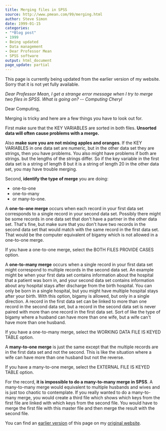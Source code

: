 ```yaml
---
title: Merging files in SPSS
source: http://www.pmean.com/99/merging.html
author: Steve Simon
date: 1999-01-15
categories:
- "*Blog post"
- 1999
- Being updated
- Data management
- Dear Professor Mean
- SPSS software
output: html_document
page_update: partial
---
```


This page is currently being updated from the earlier version of my website. Sorry that it is not yet fully available.

*Dear Professor Mean, I get a strange error message when I try to merge two files in SPSS. What is going on? -- Computing Cheryl*

<!---More--->

Dear Computing,

Merging is tricky and here are a few things you have to look out for.

First make sure that the KEY VARIABLES are sorted in both files. **Unsorted data will often cause problems with a merge.**

Also **make sure you are not mixing apples and oranges**. If the KEY VARIABLES in one data set are numeric, but in the other data set they are strings, then you have problems. You also might have problems if both are strings. but the lengths of the strings differ. So if the key variable in the first data set is a string of length 8 but it is a string of length 20 in the other data set, you may have trouble merging.

Second, **identify the type of merge** you are doing:
- one-to-one
- one-to-many
- or many-to-one.
 
A **one-to-one merge** occurs when each record in your first data set corresponds to a single record in your second data set. Possibly there might be some records in one data set that don't have a partner in the other data set. That's fine, but make sure that you don't have two records in the second data set that would match with the same record in the first data set. That would be the computer equivalent of bigamy which is not allowed in a one-to-one merge.
 
If you have a one-to-one merge, select the BOTH FILES PROVIDE CASES option.

A **one-to-many merge** occurs when a single record in your first data set might correspond to multiple records in the second data set. An example might be when your first data set contains information about the hospital that a patient was born in, and your second data set contains information about any hospital stays after discharge from the birth hospital. You can only be born in a single hospital, but you might have multiple hospital stays after your birth. With this option, bigamy is allowed, but only in a single direction. A record in the first data set can be linked to more than one record in the second data set, but a record in the second data set is never paired with more than one record in the first data set. Sort of like the type of bigamy where a husband can have more than one wife, but a wife can't have more than one husband.

If you have a one-to-many merge, select the WORKING DATA FILE IS KEYED TABLE option.
 
A **many-to-one merge** is just the same except that the multiple records are in the first data set and not the second. This is like the situation where a wife can have more than one husband but not the reverse.

If you have a many-to-one merge, select the EXTERNAL FILE IS KEYED TABLE option.

For the record, **it is impossible to do a many-to-many merge in SPSS**. A many-to-many merge would equivalent to multiple husbands and wives and is just too chaotic to contemplate. If you really wanted to do a many-to-many merge, you would create a third file which shows which keys from the first file are linked with which keys from the second file. You would have to merge the first file with this master file and then merge the result with the second file.

You can find an [earlier version][sim1] of this page on my [original website][sim2].

[sim1]: http://www.pmean.com/99/merging.html
[sim2]: http://www.pmean.com/original_site.html
